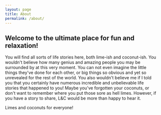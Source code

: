 ```yaml
---
layout: page
title: About
permalink: /about/
---
```


## Welcome to the ultimate place for fun and relaxation!

You will find all sorts of life stories here, both lime-ish and coconut-ish. You wouldn't believe how many genius and amazing people you may be surrounded by at this very moment. You can not even imagine the little things they've done for each other, or big things so obvious and yet so unrevealed for the rest of the world. You also wouldn't believe me if I told you that you certainly have numerous incredible and unbelievable life stories that happened to you! Maybe you've forgotten your coconuts, or don't want to remember where you put those sore as hell limes. However, if you have a story to share, L&C would be more than happy to hear it.

Limes and coconuts for everyone!

